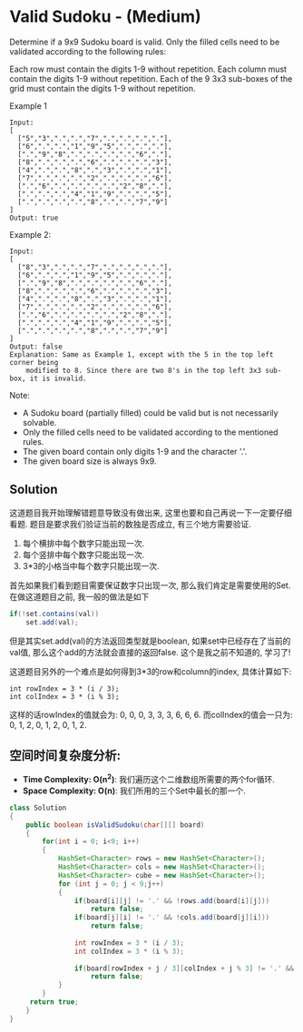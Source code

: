 # Valid Sudoku - (Medium)

Determine if a 9x9 Sudoku board is valid. Only the filled cells need to be validated according to the following rules:

Each row must contain the digits 1-9 without repetition.
Each column must contain the digits 1-9 without repetition.
Each of the 9 3x3 sub-boxes of the grid must contain the digits 1-9 without repetition.

Example 1

```
Input:
[
  ["5","3",".",".","7",".",".",".","."],
  ["6",".",".","1","9","5",".",".","."],
  [".","9","8",".",".",".",".","6","."],
  ["8",".",".",".","6",".",".",".","3"],
  ["4",".",".","8",".","3",".",".","1"],
  ["7",".",".",".","2",".",".",".","6"],
  [".","6",".",".",".",".","2","8","."],
  [".",".",".","4","1","9",".",".","5"],
  [".",".",".",".","8",".",".","7","9"]
]
Output: true
```

Example 2:

```
Input:
[
  ["8","3",".",".","7",".",".",".","."],
  ["6",".",".","1","9","5",".",".","."],
  [".","9","8",".",".",".",".","6","."],
  ["8",".",".",".","6",".",".",".","3"],
  ["4",".",".","8",".","3",".",".","1"],
  ["7",".",".",".","2",".",".",".","6"],
  [".","6",".",".",".",".","2","8","."],
  [".",".",".","4","1","9",".",".","5"],
  [".",".",".",".","8",".",".","7","9"]
]
Output: false
Explanation: Same as Example 1, except with the 5 in the top left corner being 
    modified to 8. Since there are two 8's in the top left 3x3 sub-box, it is invalid.
```

Note:

* A Sudoku board (partially filled) could be valid but is not necessarily solvable.
* Only the filled cells need to be validated according to the mentioned rules.
* The given board contain only digits 1-9 and the character '.'.
* The given board size is always 9x9.

## Solution

这道题目我开始理解错题意导致没有做出来, 这里也要和自己再说一下一定要仔细看题. 题目是要求我们验证当前的数独是否成立, 有三个地方需要验证.

1. 每个横排中每个数字只能出现一次.
2. 每个竖排中每个数字只能出现一次.
3. 3*3的小格当中每个数字只能出现一次.

首先如果我们看到题目需要保证数字只出现一次, 那么我们肯定是需要使用的Set. 在做这道题目之前, 我一般的做法是如下
```java
if(!set.contains(val))
    set.add(val);
```
但是其实set.add(val)的方法返回类型就是boolean, 如果set中已经存在了当前的val值, 那么这个add的方法就会直接的返回false. 这个是我之前不知道的, 学习了!

这道题目另外的一个难点是如何得到3*3的row和column的index, 具体计算如下:
```
int rowIndex = 3 * (i / 3);
int colIndex = 3 * (i % 3);
```

这样的话rowIndex的值就会为: 0, 0, 0, 3, 3, 3, 6, 6, 6. 而colIndex的值会一只为: 0, 1, 2, 0, 1, 2, 0, 1, 2.

## 空间时间复杂度分析:

* **Time Complexity: O(n<sup>2</sup>)**: 我们遍历这个二维数组所需要的两个for循环.
* **Space Complexity: O(n)**: 我们所用的三个Set中最长的那一个.

```java
class Solution 
{
    public boolean isValidSudoku(char[][] board) 
    {
        for(int i = 0; i<9; i++)
        {
            HashSet<Character> rows = new HashSet<Character>();
            HashSet<Character> cols = new HashSet<Character>();
            HashSet<Character> cube = new HashSet<Character>();
            for (int j = 0; j < 9;j++)
            {
                if(board[i][j] != '.' && !rows.add(board[i][j]))
                    return false;
                if(board[j][i] != '.' && !cols.add(board[j][i]))
                    return false;
                
                int rowIndex = 3 * (i / 3);
                int colIndex = 3 * (i % 3);
                
                if(board[rowIndex + j / 3][colIndex + j % 3] != '.' && !cube.add(board[rowIndex + j / 3][colIndex + j % 3]))
                    return false;
            }
        }
     return true;
    }
}
```




